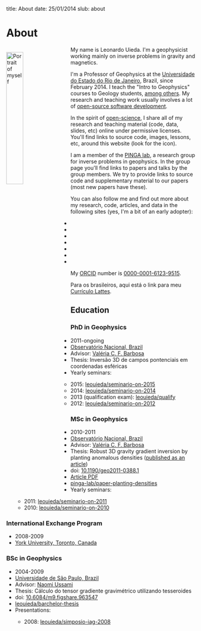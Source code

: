 title: About
date: 25/01/2014
slub: about

<h1>About</h1>

<div class="row">

<div class="col-md-6">

<img src="images/leo-uieda-portrait.jpg"
     class="img-circle"
     title="Portrait of myself"
     style="width: 30%; margin-right: 20px; margin-top: 15px; margin-bottom: 5px; float: left;">

<p>
My name is Leonardo Uieda.
I'm a geophysicist working mainly on inverse problems in gravity and magnetics.
</p>

<p>
I'm a Professor of Geophysics at the
<a href="http://www.uerj.br">Universidade do Estado do Rio de Janeiro</a>,
Brazil,
since February 2014.
I teach the "Intro to Geophysics" courses to Geology students,
<a href="teaching/">among others</a>.
My research and teaching work usually involves a lot of
<a href="https://github.com/leouieda">open-source software development</a>.
</p>

<p>
In the spirit of
<a href="https://en.wikipedia.org/wiki/Open_science">open-science</a>,
I share all of my research and
teaching material
(code, data, slides, etc)
online under permissive licenses.
You'll find links to source code, images, lessons, etc, around this
website
(look for the <i class="fa fa-github-square fa-fw"></i> icon).
</p>

</div>


<div class="col-md-6">

<p>
I am a member of the
<a href="http://www.pinga-lab.org">PINGA lab</a>,
a research group for inverse problems in geophysics.
In the group page you'll find links to papers and talks by the group members.
We try to provide links to source code and supplementary material to our
papers (most new papers have these).
</p>

<p>
You can also follow me and find out more about my research, code, articles, and
data in the following sites (yes, I'm a bit of an early adopter):
</p>

<div class="row">
<div class="col-md-2"></div>
<div class="col-md-8">

<ul class="social">

<li>
<a href="https://github.com/leouieda">
<i class="fa fa-github-square fa-3x" title="Github"></i>
</a>
</li>

<li>
<a href="http://figshare.com/authors/Leonardo%20Uieda/97471">
<i class="ai ai-figshare-square fa-3x" title="figshare"></i>
</a>
</li>

<li>
<a href="http://impactstory.org/leouieda">
<i class="ai ai-impactstory-square fa-3x" title="ImpactStory"></i>
</a>
</li>

<li>
<a href="http://scholar.google.com.br/citations?user=qfmPrUEAAAAJ">
<i class="ai ai-google-scholar-square fa-3x" title="Google Scholar"></i>
</a>
</li>

<li>
<a href="http://orcid.org/0000-0001-6123-9515">
<i class="ai ai-orcid-square fa-3x" title="ORCID"></i>
</a>
</li>

<li>
<a href="https://www.researchgate.net/profile/Leonardo_Uieda">
<i class="ai ai-researchgate-square fa-3x" title="ResearchGate"></i>
</a>
</li>

<li>
<a href="http://www.linkedin.com/in/uieda">
<i class="fa fa-linkedin-square fa-3x" title="LinkedIn"></i>
</a>
</li>

</ul>

</div>
<div class="col-md-2"></div>
</div>

<p>
My <a href="http://orcid.org">ORCID</a> number is
<a href="http://orcid.org/0000-0001-6123-9515">0000-0001-6123-9515</a>.
</p>

<p>
Para os brasileiros, aqui está o link para meu
<a href="http://lattes.cnpq.br/8939551682050504">Currículo Lattes</a>.
</p>

</div>
</div><!-- row -->

<div class="row">
<div class="col-md-4">

<h2>Education</h2>

</div>
</div><!-- row -->

<div class="row">
<div class="col-md-4">

<h3><b>PhD</b> in Geophysics</h3>

<ul class="fa-ul">
<li><i class="fa-li fa fa-calendar fa-fw"></i>
    2011-ongoing
</li>
<li><i class="fa-li fa fa-university fa-fw"></i>
    <a href="http://www.on.br">Observatório Nacional, Brazil</a>
</li>
<li><i class="fa-li fa fa-graduation-cap fa-fw"></i>
    Advisor:
    <a href="http://lattes.cnpq.br/0391036221142471">Valéria C. F. Barbosa</a>
</li>
<li><i class="fa-li fa fa-book fa-fw"></i>
    Thesis: Inversão 3D de campos pontenciais em coordenadas esféricas
</li>
<li><i class="fa-li fa fa-desktop fa-fw"></i> Yearly seminars:
</li>
    <ul class="fa-ul">
        <li><i class="fa-li fa fa-github-square fa-fw"></i> 2015:
            <a href="https://github.com/leouieda/seminario-on-2015">leouieda/seminario-on-2015</a>
        </li>
        <li><i class="fa-li fa fa-github-square fa-fw"></i> 2014:
            <a href="https://github.com/leouieda/seminario-on-2014">leouieda/seminario-on-2014</a>
        </li>
        <li><i class="fa-li fa fa-github-square fa-fw"></i> 2013 (qualification exam):
            <a href="https://github.com/leouieda/qualify">leouieda/qualify</a>
        </li>
        <li><i class="fa-li fa fa-github-square fa-fw"></i> 2012:
            <a href="https://github.com/leouieda/seminario-on-2012">leouieda/seminario-on-2012</a>
        </li>
    </ul>
</ul>

</div>
<div class="col-md-4">

<h3><b>MSc</b> in Geophysics</h3>

<ul class="fa-ul">
<li><i class="fa-li fa fa-calendar fa-fw"></i>
    2010-2011
</li>
<li><i class="fa-li fa fa-university fa-fw"></i>
    <a href="http://www.on.br">Observatório Nacional, Brazil</a>
</li>
<li><i class="fa-li fa fa-graduation-cap fa-fw"></i>
    Advisor:
    <a href="http://lattes.cnpq.br/0391036221142471">Valéria C. F. Barbosa</a>
</li>
<li><i class="fa-li fa fa-book fa-fw"></i>
    Thesis:
    Robust 3D gravity gradient inversion by planting anomalous densities
    (<a href="papers/paper-planting-anomalous-densities-2012.html">published as an article</a>)
</li>
<li><i class="fa-li fa fa-external-link fa-fw"></i>
    doi:
    <a href="http://library.seg.org/doi/abs/10.1190/geo2011-0388.1">10.1190/geo2011-0388.1</a>
</li>
<li><i class="fa-li fa fa-file-pdf-o fa-fw"></i>
    <a href="pdf/paper-planting-anomalous-densities-2012.pdf">Article PDF</a>
</li>
<li><i class="fa-li fa fa-github-square fa-fw"></i>
    <a href="https://github.com/pinga-lab/paper-planting-densities">pinga-lab/paper-planting-densities</a>
</li>
<li><i class="fa-li fa fa-desktop fa-fw"></i> Yearly seminars:
</li>
    <ul class="fa-ul">
        <li><i class="fa-li fa fa-github-square fa-fw"></i> 2011:
            <a href="https://github.com/leouieda/seminario-on-2011">leouieda/seminario-on-2011</a>
        </li>
        <li><i class="fa-li fa fa-github-square fa-fw"></i> 2010:
            <a href="https://github.com/leouieda/seminario-on-2010">leouieda/seminario-on-2010</a>
        </li>
    </ul>
</ul>
</ul>

</div>
<div class="col-md-4">

<h3>International <b>Exchange</b> Program</h3>
<ul class="fa-ul">
<li><i class="fa-li fa fa-calendar fa-fw"></i>
    2008-2009
</li>
<li><i class="fa-li fa fa-university fa-fw"></i>
    <a href="http://www.yorku.ca/esse/">York University, Toronto, Canada</a>
</li>
</ul>

<h3><b>BSc</b> in Geophysics</h3>

<ul class="fa-ul">
<li><i class="fa-li fa fa-calendar fa-fw"></i>
    2004-2009
</li>
<li><i class="fa-li fa fa-university fa-fw"></i>
    <a href="http://www.iag.usp.br">Universidade de São Paulo, Brazil</a>
</li>
<li><i class="fa-li fa fa-graduation-cap fa-fw"></i>
    Advisor:
    <a href="http://lattes.cnpq.br/6704246490515612">Naomi Ussami</a>
</li>
<li><i class="fa-li fa fa-book fa-fw"></i>
    Thesis: Cálculo do tensor gradiente gravimétrico utilizando tesseroides
</li>
<li><i class="fa-li fa fa-external-link fa-fw"></i>
    doi:
    <a href="http://dx.doi.org/10.6084/m9.figshare.963547">10.6084/m9.figshare.963547</a>
</li>
<li><i class="fa-li fa fa-github-square fa-fw"></i>
    <a href="https://github.com/leouieda/barchelor-thesis">leouieda/barchelor-thesis</a>
</li>
<li><i class="fa-li fa fa-desktop fa-fw"></i> Presentations:
</li>
    <ul class="fa-ul">
        <li><i class="fa-li fa fa-github-square fa-fw"></i> 2008:
            <a href="https://github.com/leouieda/simposio-iag-2008">leouieda/simposio-iag-2008</a>
        </li>
    </ul>
</ul>

</div>
</div><!-- row -->
